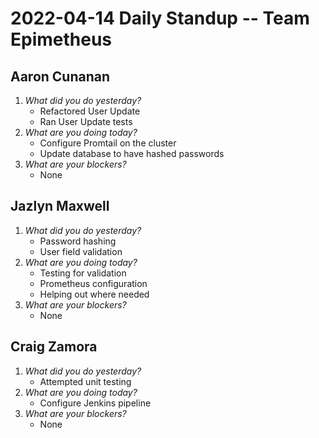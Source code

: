 # 2022-04-14 Daily Standup -- Team Epimetheus

## Aaron Cunanan
1. *What did you do yesterday?*
    - Refactored User Update
    - Ran User Update tests
2. *What are you doing today?*
    - Configure Promtail on the cluster
    - Update database to have hashed passwords
3. *What are your blockers?*
    - None

## Jazlyn Maxwell
1. *What did you do yesterday?*
    - Password hashing
    - User field validation
2. *What are you doing today?*
    - Testing for validation
    - Prometheus configuration
    - Helping out where needed
3. *What are your blockers?*
    - None

## Craig Zamora
1. *What did you do yesterday?*
    - Attempted unit testing
2. *What are you doing today?*
    - Configure Jenkins pipeline
3. *What are your blockers?*
    - None
